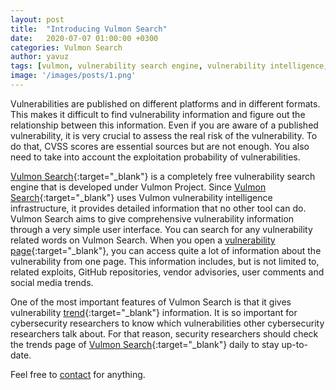 ```yaml
---
layout: post
title:  "Introducing Vulmon Search"
date:   2020-07-07 01:00:00 +0300
categories: Vulmon Search
author: yavuz
tags: [vulmon, vulnerability search engine, vulnerability intelligence, vulnerability]
image: '/images/posts/1.png'
---
```


Vulnerabilities are published on different platforms and in different formats. This makes it difficult to find vulnerability information and figure out the relationship between this information. Even if you are aware of a published vulnerability, it is very crucial to assess the real risk of the vulnerability. To do that, CVSS scores are essential sources but are not enough. You also need to take into account the exploitation probability of vulnerabilities.

[Vulmon Search][vulmon-search]{:target="_blank"} is a completely free vulnerability search engine that is developed under Vulmon Project. Since [Vulmon Search][vulmon-search]{:target="_blank"} uses Vulmon vulnerability intelligence infrastructure, it provides detailed information that no other tool can do. Vulmon Search aims to give comprehensive vulnerability information through a very simple user interface. You can search for any vulnerability related words on Vulmon Search. When you open a [vulnerability page][vulmon-search-details]{:target="_blank"}, you can access quite a lot of information about the vulnerability from one page. This information includes, but is not limited to, related exploits, GitHub repositories, vendor advisories, user comments and social media trends.

One of the most important features of Vulmon Search is that it gives vulnerability [trend][vulmon-search-trends]{:target="_blank"} information. It is so important for cybersecurity researchers to know which vulnerabilities other cybersecurity researchers talk about. For that reason, security researchers should check the trends page of [Vulmon Search][vulmon-search]{:target="_blank"} daily to stay up-to-date.

Feel free to [contact](mailto:info@vulmon.com) for anything.

[vulmon-search]: https://vulmon.com
[vulmon-search-trends]: https://vulmon.com/trends
[vulmon-search-details]: https://vulmon.com/vulnerabilitydetails?qid=CVE-2017-5638